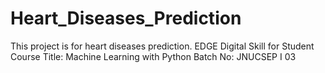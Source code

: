 # Heart_Diseases_Prediction
This project is for heart diseases prediction.
EDGE
Digital Skill for Student
Course Title: Machine Learning with Python
Batch No: JNUCSEP I 03
